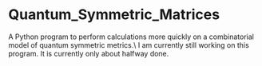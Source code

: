 # Quantum_Symmetric_Matrices
A Python program to perform calculations more quickly on a combinatorial model of quantum symmetric metrics.\\
I am currently still working on this program. It is currently only about halfway done.
